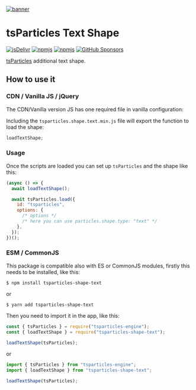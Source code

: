 [![banner](https://particles.js.org/images/banner2.png)](https://particles.js.org)

# tsParticles Text Shape

[![jsDelivr](https://data.jsdelivr.com/v1/package/npm/tsparticles-shape-text/badge)](https://www.jsdelivr.com/package/npm/tsparticles-shape-text)
[![npmjs](https://badge.fury.io/js/tsparticles-shape-text.svg)](https://www.npmjs.com/package/tsparticles-shape-text)
[![npmjs](https://img.shields.io/npm/dt/tsparticles-shape-text)](https://www.npmjs.com/package/tsparticles-shape-text) [![GitHub Sponsors](https://img.shields.io/github/sponsors/matteobruni)](https://github.com/sponsors/matteobruni)

[tsParticles](https://github.com/matteobruni/tsparticles) additional text shape.

## How to use it

### CDN / Vanilla JS / jQuery

The CDN/Vanilla version JS has one required file in vanilla configuration:

Including the `tsparticles.shape.text.min.js` file will export the function to load the shape:

```javascript
loadTextShape;
```

### Usage

Once the scripts are loaded you can set up `tsParticles` and the shape like this:

```javascript
(async () => {
  await loadTextShape();

  await tsParticles.load({
    id: "tsparticles",
    options: {
      /* options */
      /* here you can use particles.shape.type: "text" */
    },
  });
})();
```

### ESM / CommonJS

This package is compatible also with ES or CommonJS modules, firstly this needs to be installed, like this:

```shell
$ npm install tsparticles-shape-text
```

or

```shell
$ yarn add tsparticles-shape-text
```

Then you need to import it in the app, like this:

```javascript
const { tsParticles } = require("tsparticles-engine");
const { loadTextShape } = require("tsparticles-shape-text");

loadTextShape(tsParticles);
```

or

```javascript
import { tsParticles } from "tsparticles-engine";
import { loadTextShape } from "tsparticles-shape-text";

loadTextShape(tsParticles);
```
